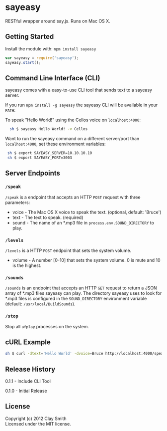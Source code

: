 # sayeasy

RESTful wrapper around say.js. Runs on Mac OS X.

## Getting Started
Install the module with: `npm install sayeasy`

```javascript
var sayeasy = require('sayeasy');
sayeasy.start();
```
## Command Line Interface (CLI)

sayeasy comes with a easy-to-use CLI tool that sends text to a sayeasy server.

If you run `npm install -g sayeasy` the sayeasy CLI will be available in your `PATH`:

To speak "Hello World!" using the Cellos voice on `localhost:4000`:

```sh
  sh $ sayeasy Hello World! -v Cellos
```

Want to run the sayeasy command on a different server/port than `localhost:4000`, set these environment variables:

```sh
 sh $ export SAYEASY_SERVER=10.10.10.10
 sh $ export SAYEASY_PORT=3003
```

## Server Endpoints

### `/speak`

`/speak` is a endpoint that accepts an HTTP `POST` request with three parameters:

* voice - The Mac OS X voice to speak the text. (optional, default: 'Bruce')
* text - The text to speak. (required)
* sound - The name of an *.mp3 file in `process.env.SOUND_DIRECTORY` to play.

### `/levels`

`/levels` is a HTTP `POST` endpoint that sets the system volume.

* volume - A number [0-10] that sets the system volume. 0 is mute and 10 is the highest. 

### `/sounds`

`/sounds` is an endpoint that accepts an HTTP `GET` request to return a JSON array of *.mp3 files sayeasy can play. The directory sayeasy uses to look for *.mp3 files is configured in the `SOUND_DIRECTORY` environment variable (default: `/usr/local/BuildSounds`).
 
### `/stop`

Stop all `afplay` processes on the system.

## cURL Example

```sh
sh $ curl -dtext='Hello World' -dvoice=Bruce http://localhost:4000/speak
```

## Release History

0.1.1 - Include CLI Tool

0.1.0 - Initial Release

## License
Copyright (c) 2012 Clay Smith  
Licensed under the MIT license.
